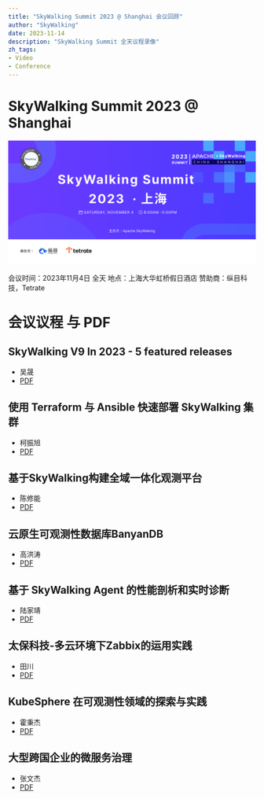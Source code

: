 ```yaml
---
title: "SkyWalking Summit 2023 @ Shanghai 会议回顾"
author: "SkyWalking"
date: 2023-11-14
description: "SkyWalking Summit 全天议程录像"
zh_tags:
- Video
- Conference
---
```


# SkyWalking Summit 2023 @ Shanghai
<img src="banner.jpg">

会议时间：2023年11月4日 全天
地点：上海大华虹桥假日酒店
赞助商：纵目科技，Tetrate

# 会议议程 与 PDF

## SkyWalking V9 In 2023 - 5 featured releases
* 吴晟
* [PDF](wu_sheng.pdf)


## 使用 Terraform 与 Ansible 快速部署 SkyWalking 集群   
* 柯振旭
* [PDF](ke_zhenxu.pdf)


## 基于SkyWalking构建全域一体化观测平台
* 陈修能
* [PDF](chen_xiuneng.pdf)


## 云原生可观测性数据库BanyanDB            
* 高洪涛
* [PDF](gao_hongtao.pdf)


## 基于 SkyWalking Agent 的性能剖析和实时诊断      
* 陆家靖
* [PDF](lu_jiajing.pdf)


## 太保科技-多云环境下Zabbix的运用实践         
* 田川
* [PDF](tian_chuan.pdf)


## KubeSphere 在可观测性领域的探索与实践        
* 霍秉杰
* [PDF](huo_bingjie.pdf)

## 大型跨国企业的微服务治理               
* 张文杰
* [PDF](zhang_wenjie.pdf)
